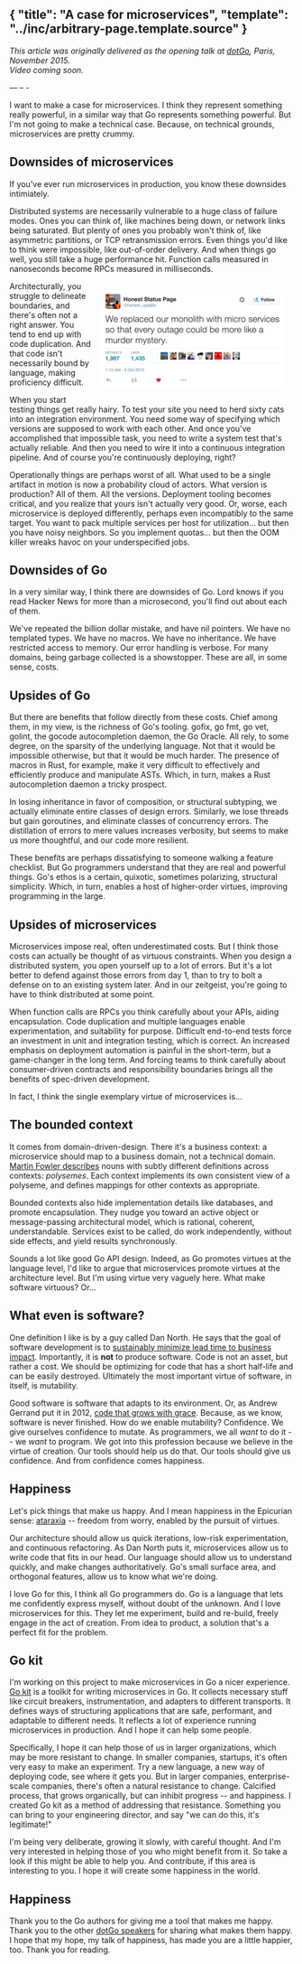 {
	"title": "A case for microservices",
	"template": "../inc/arbitrary-page.template.source"
}
---

_This article was originally delivered as the opening talk at [dotGo](http://dotgo.eu), Paris, November 2015. <br/> Video coming soon._

&mdash;&nbsp;&ndash;&nbsp;-

I want to make a case for microservices.
I think they represent something really powerful, in a similar way that Go represents something powerful.
But I'm not going to make a technical case.
Because, on technical grounds, microservices are pretty crummy.

## Downsides of microservices

If you've ever run microservices in production, you know these downsides intimiately.

Distributed systems are necessarily vulnerable to a huge class of failure modes.
Ones you can think of, like machines being down, or network links being saturated.
But plenty of ones you probably won't think of, like asymmetric partitions, or TCP retransmission errors.
Even things you'd like to think were impossible, like out-of-order delivery.
And when things go well, you still take a huge performance hit.
Function calls measured in nanoseconds become RPCs measured in milliseconds.

<a href="https://twitter.com/honest_update/status/651897353889259520">
 <img src="murder-mystery.png" width=327 height=174 alt="A microservices murder mystery" style="float: right; margin: 15px;" />
</a>

Architecturally, you struggle to delineate boundaries, and there's often not a right answer.
You tend to end up with code duplication.
And that code isn't necessarily bound by language, making proficiency difficult.

When you start testing things get really hairy.
To test your site you need to herd sixty cats into an integration environment.
You need some way of specifying which versions are supposed to work with each other.
And once you've accomplished that impossible task, you need to write a system test that's actually reliable.
And then you need to wire it into a continuous integration pipeline.
And of course you're continuously deploying, right?

Operationally things are perhaps worst of all.
What used to be a single artifact in motion is now a probability cloud of actors.
What version is production? All of them. All the versions.
Deployment tooling becomes critical, and you realize that yours isn't actually very good.
Or, worse, each microservice is deployed differently, perhaps even incompatibly to the same target.
You want to pack multiple services per host for utilization... but then you have noisy neighbors.
So you implement quotas... but then the OOM killer wreaks havoc on your underspecified jobs.

## Downsides of Go

In a very similar way, I think there are downsides of Go.
Lord knows if you read Hacker News for more than a microsecond, you'll find out about each of them.

We've repeated the billion dollar mistake, and have nil pointers.
We have no templated types.
We have no macros.
We have no inheritance.
We have restricted access to memory.
Our error handling is verbose.
For many domains, being garbage collected is a showstopper.
These are all, in some sense, costs.

## Upsides of Go

But there are benefits that follow directly from these costs.
Chief among them, in my view, is the richness of Go's tooling.
gofix, go fmt, go vet, golint, the gocode autocompletion daemon, the Go Oracle.
All rely, to some degree, on the sparsity of the underlying language.
Not that it would be impossible otherwise, but that it would be much harder.
The presence of macros in Rust, for example, make it very difficult to effectively and efficiently produce and manipulate ASTs.
Which, in turn, makes a Rust autocompletion daemon a tricky prospect.

In losing inheritance in favor of composition, or structural subtyping, we actually eliminate entire classes of design errors.
Similarly, we lose threads but gain goroutines, and eliminate classes of concurrency errors.
The distillation of errors to mere values increases verbosity, but seems to make us more thoughtful, and our code more resilient.

These benefits are perhaps dissatisfying to someone walking a feature checklist.
But Go programmers understand that they are real and powerful things.
Go's ethos is a certain, quixotic, sometimes polarizing, structural simplicity.
Which, in turn, enables a host of higher-order virtues, improving programming in the large.

## Upsides of microservices

Microservices impose real, often underestimated costs.
But I think those costs can actually be thought of as virtuous constraints.
When you design a distributed system, you open yourself up to a lot of errors.
But it's a lot better to defend against those errors from day 1, than to try to bolt a defense on to an existing system later.
And in our zeitgeist, you're going to have to think distributed at some point.

When function calls are RPCs you think carefully about your APIs, aiding encapsulation.
Code duplication and multiple languages enable experimentation, and suitability for purpose.
Difficult end-to-end tests force an investment in unit and integration testing, which is correct.
An increased emphasis on deployment automation is painful in the short-term, but a game-changer in the long term.
And forcing teams to think carefully about consumer-driven contracts and responsibility boundaries brings all the benefits of spec-driven development.

In fact, I think the single exemplary virtue of microservices is...

## The bounded context

It comes from domain-driven-design.
There it's a business context: a microservice should map to a business domain, not a technical domain.
[Martin Fowler describes](http://martinfowler.com/bliki/BoundedContext.html) nouns with subtly different definitions across contexts: _polysemes_.
Each context implements its own consistent view of a polyseme, and defines mappings for other contexts as appropriate.

Bounded contexts also hide implementation details like databases, and promote encapsulation.
They nudge you toward an active object or message-passing architectural model, which is rational, coherent, understandable.
Services exist to be called, do work independently, without side effects, and yield results synchronously.

Sounds a lot like good Go API design.
Indeed, as Go promotes virtues at the language level, I'd like to argue that microservices promote virtues at the architecture level.
But I'm using virtue very vaguely here.
What make software virtuous?
Or...

## What even is software?

One definition I like is by a guy called Dan North.
He says that the goal of software development is to [sustainably minimize lead time to business impact](http://www.infoq.com/presentations/microservices-replaceability-consistency).
Importantly, it is **not** to produce software.
Code is not an asset, but rather a cost.
We should be optimizing for code that has a short half-life and can be easily destroyed.
Ultimately the most important virtue of software, in itself, is mutability.

Good software is software that adapts to its environment.
Or, as Andrew Gerrand put it in 2012, [code that grows with grace](https://talks.golang.org/2012/chat.slide#1).
Because, as we know, software is never finished.
How do we enable mutability?
Confidence.
We give ourselves confidence to mutate.
As programmers, we all _want_ to do it -- we _want_ to program.
We got into this profession because we believe in the virtue of creation.
Our tools should help us do that.
Our tools should give us confidence.
And from confidence comes happiness.

## Happiness

Let's pick things that make us happy.
And I mean happiness in the Epicurian sense: [ataraxia](https://en.wikipedia.org/wiki/Ataraxia) -- freedom from worry, enabled by the pursuit of virtues.

Our architecture should allow us quick iterations, low-risk experimentation, and continuous refactoring.
As Dan North puts it, microservices allow us to write code that fits in our head.
Our language should allow us to understand quickly, and make changes authoritatively.
Go's small surface area, and orthogonal features, allow us to know what we're doing.

I love Go for this, I think all Go programmers do.
Go is a language that lets me confidently express myself, without doubt of the unknown.
And I love microservices for this.
They let me experiment, build and re-build, freely engage in the act of creation.
From idea to product, a solution that's a perfect fit for the problem.

## Go kit

I'm working on this project to make microservices in Go a nicer experience.
[Go kit](https://gokit.io) is a toolkit for writing microservices in Go.
It collects necessary stuff like circuit breakers, instrumentation, and adapters to different transports.
It defines ways of structuring applications that are safe, performant, and adaptable to different needs.
It reflects a lot of experience running microservices in production.
And I hope it can help some people.

Specifically, I hope it can help those of us in larger organizations, which may be more resistant to change.
In smaller companies, startups, it's often very easy to make an experiment.
Try a new language, a new way of deploying code, see where it gets you.
But in larger companies, enterprise-scale companies, there's often a natural resistance to change.
Calcified process, that grows organically, but can inhibit progress -- and happiness.
I created Go kit as a method of addressing that resistance.
Something you can bring to your engineering director, and say "we can do this, it's legitimate!"

I'm being very deliberate, growing it slowly, with careful thought.
And I'm very interested in helping those of you who might benefit from it.
So take a look if this might be able to help you.
And contribute, if this area is interesting to you.
I hope it will create some happiness in the world.

## Happiness

Thank you to the Go authors for giving me a tool that makes me happy.
Thank you to the other [dotGo speakers](http://dotgo.eu) for sharing what makes them happy.
I hope that my hope, my talk of happiness, has made you are a little happier, too.
Thank you for reading.
